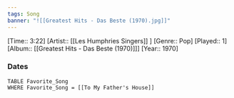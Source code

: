 ```yaml
---
tags: Song  
banner: "![[Greatest Hits - Das Beste (1970).jpg]]"
---
```

[Time:: 3:22]
[Artist:: [[Les Humphries Singers]] ]
[Genre:: Pop]
[Played:: 1]
[Album:: [[Greatest Hits - Das Beste (1970)]]]
[Year:: 1970]
### Dates
````dataview
TABLE Favorite_Song
WHERE Favorite_Song = [[To My Father's House]]
````